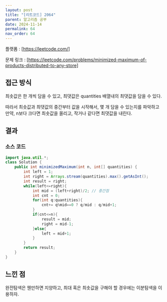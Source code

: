 ```yaml
---
layout: post
title: "[리트코드] 2064"
parent: 알고리즘 공부
date: 2024-11-14
permalink: 64
nav_order: 64
---
```


플랫폼 : [https://leetcode.com/]

문제 링크 : [https://leetcode.com/problems/minimized-maximum-of-products-distributed-to-any-store]

## 접근 방식

최솟값은 한 개씩 담을 수 있고, 최댓값은 quantities 배열내의 최댓값을 담을 수 있다.

따라서 최솟값과 최댓값의 중간부터 값을 시작해서, 몇 개 담을 수 있는지를 파악하고  
만약, n보다 크다면 최솟값을 올리고, 작거나 같다면 최댓값을 내린다.

## 결과

### 소스 코드

```java
import java.util.*;
class Solution {
    public int minimizedMaximum(int n, int[] quantities) {
        int left = 1;
        int right = Arrays.stream(quantities).max().getAsInt();
        int result = right;
        while(left<=right){
            int mid = (left+right)/2; // 중간점
            int cnt = 0;
            for(int q:quantities){
                cnt+= q%mid==0 ? q/mid : q/mid+1;
            }
            if(cnt<=n){
                result = mid;
                right = mid-1;
            }else{
                left = mid+1;
            }
        }
        return result;
    }
}
```

## 느낀 점

완전탐색은 웬만하면 지양하고, 최대 혹은 최솟값을 구해야 할 경우에는 이분탐색을 이용하자.

[https://leetcode.com/]: https://leetcode.com/
[https://leetcode.com/problems/minimized-maximum-of-products-distributed-to-any-store]: https://leetcode.com/problems/minimized-maximum-of-products-distributed-to-any-store
